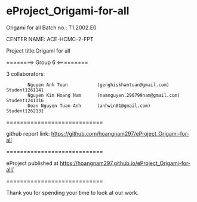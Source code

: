 # eProject_Origami-for-all

Origami for all Batch no.: T1.2002.E0

CENTER NAME: ACE-HCMC-2-FPT

Project title:Origami for all

========> Group 6 <=========

3 collaborators:

            Nguyen Anh Tuan           (genghiskhantuan@gmail.com)             Student1261141
            Nguyen Kim Hoang Nam      (namnguyen.290799nam@gmail.com)         Student1241116
            Doan Nguyen Tuan Anh      (anhwin01@gmail.com)                    Student1262131
============================

github report link: https://github.com/hoangnam297/eProject_Origami-for-all

============================

eProject published at https://hoangnam297.github.io/eProject_Origami-for-all/

============================

Thank you for spending your time to look at our work.
